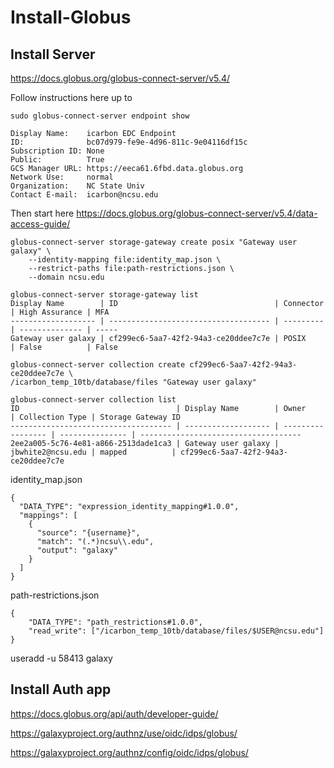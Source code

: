 # Install-Globus

## Install Server

https://docs.globus.org/globus-connect-server/v5.4/

Follow instructions here up to 

```
sudo globus-connect-server endpoint show

Display Name:    icarbon EDC Endpoint
ID:              bc07d979-fe9e-4d96-811c-9e04116df15c
Subscription ID: None
Public:          True
GCS Manager URL: https://eeca61.6fbd.data.globus.org
Network Use:     normal
Organization:    NC State Univ
Contact E-mail:  icarbon@ncsu.edu

```

Then start here
https://docs.globus.org/globus-connect-server/v5.4/data-access-guide/

```
globus-connect-server storage-gateway create posix "Gateway user galaxy" \
    --identity-mapping file:identity_map.json \
    --restrict-paths file:path-restrictions.json \
    --domain ncsu.edu
    
globus-connect-server storage-gateway list
Display Name        | ID                                   | Connector | High Assurance | MFA  
------------------- | ------------------------------------ | --------- | -------------- | -----
Gateway user galaxy | cf299ec6-5aa7-42f2-94a3-ce20ddee7c7e | POSIX     | False          | False

globus-connect-server collection create cf299ec6-5aa7-42f2-94a3-ce20ddee7c7e \
/icarbon_temp_10tb/database/files "Gateway user galaxy"

globus-connect-server collection list
ID                                   | Display Name        | Owner             | Collection Type | Storage Gateway ID                  
------------------------------------ | ------------------- | ----------------- | --------------- | ------------------------------------
2ee2a005-5c76-4e81-a866-2513dade1ca3 | Gateway user galaxy | jbwhite2@ncsu.edu | mapped          | cf299ec6-5aa7-42f2-94a3-ce20ddee7c7e

```

identity_map.json
```
{
  "DATA_TYPE": "expression_identity_mapping#1.0.0",
  "mappings": [
    {
      "source": "{username}",
      "match": "(.*)ncsu\\.edu",
      "output": "galaxy"
    }
  ]
}
```

path-restrictions.json
```
{
    "DATA_TYPE": "path_restrictions#1.0.0",
    "read_write": ["/icarbon_temp_10tb/database/files/$USER@ncsu.edu"]
}

```
useradd -u 58413 galaxy

## Install Auth app

https://docs.globus.org/api/auth/developer-guide/

https://galaxyproject.org/authnz/use/oidc/idps/globus/

https://galaxyproject.org/authnz/config/oidc/idps/globus/


